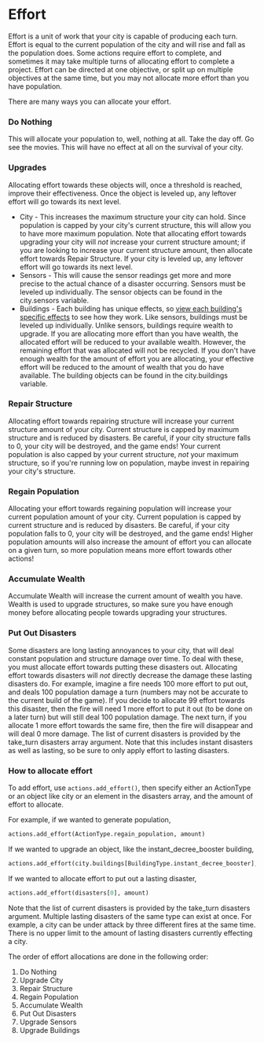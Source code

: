 # Effort

Effort is a unit of work that your city is capable of producing each turn. Effort is equal to the current population of the city and will rise and fall as the population does. Some actions require effort to complete, and sometimes it may take multiple turns of allocating effort to complete a project. Effort can be directed at one objective, or split up on multiple objectives at the same time, but you may not allocate more effort than you have population.

There are many ways you can allocate your effort. 

### Do Nothing
This will allocate your population to, well, nothing at all. Take the day off. Go see the movies. This will have no effect at all on the survival of your city.

### Upgrades
Allocating effort towards these objects will, once a threshold is reached, improve their effectiveness. Once the object is leveled up, any leftover effort will go towards its next level.
- City - This increases the maximum structure your city can hold. Since population is capped by your city's current structure, this will allow you to have more maximum population. Note that allocating effort towards upgrading your city will *not* increase your current structure amount; if you are looking to increase your current structure amount, then allocate effort towards Repair Structure. If your city is leveled up, any leftover effort will go towards its next level.
- Sensors - This will cause the sensor readings get more and more precise to the actual chance of a disaster occurring. Sensors must be leveled up individually.
The sensor objects can be found in the city.sensors variable.
- Buildings - Each building has unique effects, so [view each building's specific effects](Buildings) to see how they work. Like sensors, buildings must be leveled up individually.
Unlike sensors, buildings require wealth to upgrade. If you are allocating more effort than you have wealth, the allocated effort will be reduced to your available wealth. However, the remaining effort that was allocated will not be recycled. 
If you don't have enough wealth for the amount of effort you are allocating, your effective effort will be reduced to the amount of wealth that you do have available. 
The building objects can be found in the city.buildings variable.

### Repair Structure
Allocating effort towards repairing structure will increase your current structure amount of your city. Current structure is capped by maximum structure and is reduced by disasters. Be careful, if your city structure falls to 0, your city will be destroyed, and the game ends! Your current population is also capped by your current structure, *not* your maximum structure, so if you're running low on population, maybe invest in repairing your city's structure.

### Regain Population
Allocating your effort towards regaining population will increase your current population amount of your city. Current population is capped by current structure and is reduced by disasters. Be careful, if your city population falls to 0, your city will be destroyed, and the game ends! Higher population amounts will also increase the amount of effort you can allocate on a given turn, so more population means more effort towards other actions!

### Accumulate Wealth
Accumulate Wealth will increase the current amount of wealth you have. Wealth is used to upgrade structures, so make sure you have enough money before allocating people towards upgrading your structures.

### Put Out Disasters
Some disasters are long lasting annoyances to your city, that will deal constant population and structure damage over time. To deal with these, you must allocate effort towards putting these disasters out. Allocating effort towards disasters will *not* directly decrease the damage these lasting disasters do. 
For example, imagine a fire needs 100 more effort to put out, and deals 100 population damage a turn (numbers may not be accurate to the current build of the game). If you decide to allocate 99 effort towards this disaster, then the fire will need 1 more effort to put it out (to be done on a later turn) but will still deal 100 population damage. The next turn, if you allocate 1 more effort towards the same fire, then the fire will disappear and will deal 0 more damage.
The list of current disasters is provided by the take_turn disasters array argument. Note that this includes instant disasters as well as lasting, so be sure to only apply effort to lasting disasters.

### How to allocate effort
To add effort, use `actions.add_effort()`, then specify either an ActionType or an object like city or an element in the disasters array, and the amount of effort to allocate.

For example, if we wanted to generate population,
```python
actions.add_effort(ActionType.regain_population, amount)
```
If we wanted to upgrade an object, like the instant_decree_booster building,
```python
actions.add_effort(city.buildings[BuildingType.instant_decree_booster], amount)
```
If we wanted to allocate effort to put out a lasting disaster,
```python
actions.add_effort(disasters[0], amount)
```

Note that the list of current disasters is provided by the take_turn disasters argument. 
Multiple lasting disasters of the same type can exist at once. For example, a city can be under attack by three different fires at the same time. There is no upper limit to the amount of lasting disasters currently effecting a city.


The order of effort allocations are done in the following order:
1. Do Nothing
2. Upgrade City
3. Repair Structure
4. Regain Population
5. Accumulate Wealth
6. Put Out Disasters
7. Upgrade Sensors
8. Upgrade Buildings
